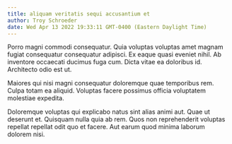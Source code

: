 ```yaml
---
title: aliquam veritatis sequi accusantium et
author: Troy Schroeder
date: Wed Apr 13 2022 19:33:11 GMT-0400 (Eastern Daylight Time)
---
```

Porro magni commodi consequatur. Quia voluptas voluptas amet magnam fugiat consequatur consequatur adipisci. Ex eaque quasi eveniet nihil. Ab inventore occaecati ducimus fuga cum. Dicta vitae ea doloribus id. Architecto odio est ut.

 Maiores qui nisi magni consequatur doloremque quae temporibus rem. Culpa totam ea aliquid. Voluptas facere possimus officia voluptatem molestiae expedita.

 Doloremque voluptas qui explicabo natus sint alias animi aut. Quae ut deserunt et. Quisquam nulla quia ab rem. Quos non reprehenderit voluptas repellat repellat odit quo et facere. Aut earum quod minima laborum dolorem nisi.